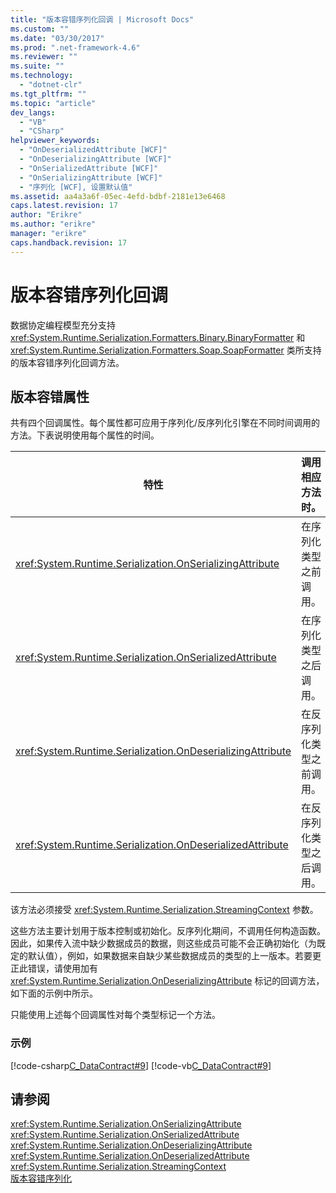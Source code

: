 ```yaml
---
title: "版本容错序列化回调 | Microsoft Docs"
ms.custom: ""
ms.date: "03/30/2017"
ms.prod: ".net-framework-4.6"
ms.reviewer: ""
ms.suite: ""
ms.technology: 
  - "dotnet-clr"
ms.tgt_pltfrm: ""
ms.topic: "article"
dev_langs: 
  - "VB"
  - "CSharp"
helpviewer_keywords: 
  - "OnDeserializedAttribute [WCF]"
  - "OnDeserializingAttribute [WCF]"
  - "OnSerializedAttribute [WCF]"
  - "OnSerializingAttribute [WCF]"
  - "序列化 [WCF], 设置默认值"
ms.assetid: aa4a3a6f-05ec-4efd-bdbf-2181e13e6468
caps.latest.revision: 17
author: "Erikre"
ms.author: "erikre"
manager: "erikre"
caps.handback.revision: 17
---
```

# 版本容错序列化回调
数据协定编程模型充分支持 <xref:System.Runtime.Serialization.Formatters.Binary.BinaryFormatter> 和 <xref:System.Runtime.Serialization.Formatters.Soap.SoapFormatter> 类所支持的版本容错序列化回调方法。  
  
## 版本容错属性  
 共有四个回调属性。每个属性都可应用于序列化\/反序列化引擎在不同时间调用的方法。下表说明使用每个属性的时间。  
  
|特性|调用相应方法时。|  
|--------|--------------|  
|<xref:System.Runtime.Serialization.OnSerializingAttribute>|在序列化类型之前调用。|  
|<xref:System.Runtime.Serialization.OnSerializedAttribute>|在序列化类型之后调用。|  
|<xref:System.Runtime.Serialization.OnDeserializingAttribute>|在反序列化类型之前调用。|  
|<xref:System.Runtime.Serialization.OnDeserializedAttribute>|在反序列化类型之后调用。|  
  
 该方法必须接受 <xref:System.Runtime.Serialization.StreamingContext> 参数。  
  
 这些方法主要计划用于版本控制或初始化。反序列化期间，不调用任何构造函数。因此，如果传入流中缺少数据成员的数据，则这些成员可能不会正确初始化（为既定的默认值），例如，如果数据来自缺少某些数据成员的类型的上一版本。若要更正此错误，请使用加有 <xref:System.Runtime.Serialization.OnDeserializingAttribute> 标记的回调方法，如下面的示例中所示。  
  
 只能使用上述每个回调属性对每个类型标记一个方法。  
  
### 示例  
 [!code-csharp[C_DataContract#9](../../../../samples/snippets/csharp/VS_Snippets_CFX/c_datacontract/cs/source.cs#9)]
 [!code-vb[C_DataContract#9](../../../../samples/snippets/visualbasic/VS_Snippets_CFX/c_datacontract/vb/source.vb#9)]  
  
## 请参阅  
 <xref:System.Runtime.Serialization.OnSerializingAttribute>   
 <xref:System.Runtime.Serialization.OnSerializedAttribute>   
 <xref:System.Runtime.Serialization.OnDeserializingAttribute>   
 <xref:System.Runtime.Serialization.OnDeserializedAttribute>   
 <xref:System.Runtime.Serialization.StreamingContext>   
 [版本容错序列化](../../../../docs/framework/serialization/version-tolerant-serialization.md)